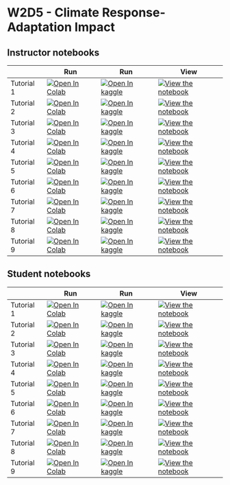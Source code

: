# W2D5 - Climate Response- Adaptation Impact

## Instructor notebooks

|   | Run | Run | View |
| - | --- | --- | ---- |
| Tutorial 1 | [![Open In Colab](https://colab.research.google.com/assets/colab-badge.svg)](https://colab.research.google.com/github/ClimateMatchAcademy/course-content/blob/main/tutorials/W2D5_ClimateResponse-AdaptationImpact/instructor/W2D5_Tutorial1.ipynb) | [![Open In kaggle](https://kaggle.com/static/images/open-in-kaggle.svg)](https://kaggle.com/kernels/welcome?src=https://raw.githubusercontent.com/ClimateMatchAcademy/course-content/main/tutorials/W2D5_ClimateResponse-AdaptationImpact/instructor/W2D5_Tutorial1.ipynb) | [![View the notebook](https://img.shields.io/badge/render-nbviewer-orange.svg)](https://nbviewer.jupyter.org/github/ClimateMatchAcademy/course-content/blob/main/tutorials/W2D5_ClimateResponse-AdaptationImpact/instructor/W2D5_Tutorial1.ipynb?flush_cache=true) |
| Tutorial 2 | [![Open In Colab](https://colab.research.google.com/assets/colab-badge.svg)](https://colab.research.google.com/github/ClimateMatchAcademy/course-content/blob/main/tutorials/W2D5_ClimateResponse-AdaptationImpact/instructor/W2D5_Tutorial2.ipynb) | [![Open In kaggle](https://kaggle.com/static/images/open-in-kaggle.svg)](https://kaggle.com/kernels/welcome?src=https://raw.githubusercontent.com/ClimateMatchAcademy/course-content/main/tutorials/W2D5_ClimateResponse-AdaptationImpact/instructor/W2D5_Tutorial2.ipynb) | [![View the notebook](https://img.shields.io/badge/render-nbviewer-orange.svg)](https://nbviewer.jupyter.org/github/ClimateMatchAcademy/course-content/blob/main/tutorials/W2D5_ClimateResponse-AdaptationImpact/instructor/W2D5_Tutorial2.ipynb?flush_cache=true) |
| Tutorial 3 | [![Open In Colab](https://colab.research.google.com/assets/colab-badge.svg)](https://colab.research.google.com/github/ClimateMatchAcademy/course-content/blob/main/tutorials/W2D5_ClimateResponse-AdaptationImpact/instructor/W2D5_Tutorial3.ipynb) | [![Open In kaggle](https://kaggle.com/static/images/open-in-kaggle.svg)](https://kaggle.com/kernels/welcome?src=https://raw.githubusercontent.com/ClimateMatchAcademy/course-content/main/tutorials/W2D5_ClimateResponse-AdaptationImpact/instructor/W2D5_Tutorial3.ipynb) | [![View the notebook](https://img.shields.io/badge/render-nbviewer-orange.svg)](https://nbviewer.jupyter.org/github/ClimateMatchAcademy/course-content/blob/main/tutorials/W2D5_ClimateResponse-AdaptationImpact/instructor/W2D5_Tutorial3.ipynb?flush_cache=true) |
| Tutorial 4 | [![Open In Colab](https://colab.research.google.com/assets/colab-badge.svg)](https://colab.research.google.com/github/ClimateMatchAcademy/course-content/blob/main/tutorials/W2D5_ClimateResponse-AdaptationImpact/instructor/W2D5_Tutorial4.ipynb) | [![Open In kaggle](https://kaggle.com/static/images/open-in-kaggle.svg)](https://kaggle.com/kernels/welcome?src=https://raw.githubusercontent.com/ClimateMatchAcademy/course-content/main/tutorials/W2D5_ClimateResponse-AdaptationImpact/instructor/W2D5_Tutorial4.ipynb) | [![View the notebook](https://img.shields.io/badge/render-nbviewer-orange.svg)](https://nbviewer.jupyter.org/github/ClimateMatchAcademy/course-content/blob/main/tutorials/W2D5_ClimateResponse-AdaptationImpact/instructor/W2D5_Tutorial4.ipynb?flush_cache=true) |
| Tutorial 5 | [![Open In Colab](https://colab.research.google.com/assets/colab-badge.svg)](https://colab.research.google.com/github/ClimateMatchAcademy/course-content/blob/main/tutorials/W2D5_ClimateResponse-AdaptationImpact/instructor/W2D5_Tutorial5.ipynb) | [![Open In kaggle](https://kaggle.com/static/images/open-in-kaggle.svg)](https://kaggle.com/kernels/welcome?src=https://raw.githubusercontent.com/ClimateMatchAcademy/course-content/main/tutorials/W2D5_ClimateResponse-AdaptationImpact/instructor/W2D5_Tutorial5.ipynb) | [![View the notebook](https://img.shields.io/badge/render-nbviewer-orange.svg)](https://nbviewer.jupyter.org/github/ClimateMatchAcademy/course-content/blob/main/tutorials/W2D5_ClimateResponse-AdaptationImpact/instructor/W2D5_Tutorial5.ipynb?flush_cache=true) |
| Tutorial 6 | [![Open In Colab](https://colab.research.google.com/assets/colab-badge.svg)](https://colab.research.google.com/github/ClimateMatchAcademy/course-content/blob/main/tutorials/W2D5_ClimateResponse-AdaptationImpact/instructor/W2D5_Tutorial6.ipynb) | [![Open In kaggle](https://kaggle.com/static/images/open-in-kaggle.svg)](https://kaggle.com/kernels/welcome?src=https://raw.githubusercontent.com/ClimateMatchAcademy/course-content/main/tutorials/W2D5_ClimateResponse-AdaptationImpact/instructor/W2D5_Tutorial6.ipynb) | [![View the notebook](https://img.shields.io/badge/render-nbviewer-orange.svg)](https://nbviewer.jupyter.org/github/ClimateMatchAcademy/course-content/blob/main/tutorials/W2D5_ClimateResponse-AdaptationImpact/instructor/W2D5_Tutorial6.ipynb?flush_cache=true) |
| Tutorial 7 | [![Open In Colab](https://colab.research.google.com/assets/colab-badge.svg)](https://colab.research.google.com/github/ClimateMatchAcademy/course-content/blob/main/tutorials/W2D5_ClimateResponse-AdaptationImpact/instructor/W2D5_Tutorial7.ipynb) | [![Open In kaggle](https://kaggle.com/static/images/open-in-kaggle.svg)](https://kaggle.com/kernels/welcome?src=https://raw.githubusercontent.com/ClimateMatchAcademy/course-content/main/tutorials/W2D5_ClimateResponse-AdaptationImpact/instructor/W2D5_Tutorial7.ipynb) | [![View the notebook](https://img.shields.io/badge/render-nbviewer-orange.svg)](https://nbviewer.jupyter.org/github/ClimateMatchAcademy/course-content/blob/main/tutorials/W2D5_ClimateResponse-AdaptationImpact/instructor/W2D5_Tutorial7.ipynb?flush_cache=true) |
| Tutorial 8 | [![Open In Colab](https://colab.research.google.com/assets/colab-badge.svg)](https://colab.research.google.com/github/ClimateMatchAcademy/course-content/blob/main/tutorials/W2D5_ClimateResponse-AdaptationImpact/instructor/W2D5_Tutorial8.ipynb) | [![Open In kaggle](https://kaggle.com/static/images/open-in-kaggle.svg)](https://kaggle.com/kernels/welcome?src=https://raw.githubusercontent.com/ClimateMatchAcademy/course-content/main/tutorials/W2D5_ClimateResponse-AdaptationImpact/instructor/W2D5_Tutorial8.ipynb) | [![View the notebook](https://img.shields.io/badge/render-nbviewer-orange.svg)](https://nbviewer.jupyter.org/github/ClimateMatchAcademy/course-content/blob/main/tutorials/W2D5_ClimateResponse-AdaptationImpact/instructor/W2D5_Tutorial8.ipynb?flush_cache=true) |
| Tutorial 9 | [![Open In Colab](https://colab.research.google.com/assets/colab-badge.svg)](https://colab.research.google.com/github/ClimateMatchAcademy/course-content/blob/main/tutorials/W2D5_ClimateResponse-AdaptationImpact/instructor/W2D5_Tutorial9.ipynb) | [![Open In kaggle](https://kaggle.com/static/images/open-in-kaggle.svg)](https://kaggle.com/kernels/welcome?src=https://raw.githubusercontent.com/ClimateMatchAcademy/course-content/main/tutorials/W2D5_ClimateResponse-AdaptationImpact/instructor/W2D5_Tutorial9.ipynb) | [![View the notebook](https://img.shields.io/badge/render-nbviewer-orange.svg)](https://nbviewer.jupyter.org/github/ClimateMatchAcademy/course-content/blob/main/tutorials/W2D5_ClimateResponse-AdaptationImpact/instructor/W2D5_Tutorial9.ipynb?flush_cache=true) |


## Student notebooks

|   | Run | Run | View |
| - | --- | --- | ---- |
| Tutorial 1 | [![Open In Colab](https://colab.research.google.com/assets/colab-badge.svg)](https://colab.research.google.com/github/ClimateMatchAcademy/course-content/blob/main/tutorials/W2D5_ClimateResponse-AdaptationImpact/student/W2D5_Tutorial1.ipynb) | [![Open In kaggle](https://kaggle.com/static/images/open-in-kaggle.svg)](https://kaggle.com/kernels/welcome?src=https://raw.githubusercontent.com/ClimateMatchAcademy/course-content/main/tutorials/W2D5_ClimateResponse-AdaptationImpact/student/W2D5_Tutorial1.ipynb) | [![View the notebook](https://img.shields.io/badge/render-nbviewer-orange.svg)](https://nbviewer.jupyter.org/github/ClimateMatchAcademy/course-content/blob/main/tutorials/W2D5_ClimateResponse-AdaptationImpact/student/W2D5_Tutorial1.ipynb?flush_cache=true) |
| Tutorial 2 | [![Open In Colab](https://colab.research.google.com/assets/colab-badge.svg)](https://colab.research.google.com/github/ClimateMatchAcademy/course-content/blob/main/tutorials/W2D5_ClimateResponse-AdaptationImpact/student/W2D5_Tutorial2.ipynb) | [![Open In kaggle](https://kaggle.com/static/images/open-in-kaggle.svg)](https://kaggle.com/kernels/welcome?src=https://raw.githubusercontent.com/ClimateMatchAcademy/course-content/main/tutorials/W2D5_ClimateResponse-AdaptationImpact/student/W2D5_Tutorial2.ipynb) | [![View the notebook](https://img.shields.io/badge/render-nbviewer-orange.svg)](https://nbviewer.jupyter.org/github/ClimateMatchAcademy/course-content/blob/main/tutorials/W2D5_ClimateResponse-AdaptationImpact/student/W2D5_Tutorial2.ipynb?flush_cache=true) |
| Tutorial 3 | [![Open In Colab](https://colab.research.google.com/assets/colab-badge.svg)](https://colab.research.google.com/github/ClimateMatchAcademy/course-content/blob/main/tutorials/W2D5_ClimateResponse-AdaptationImpact/student/W2D5_Tutorial3.ipynb) | [![Open In kaggle](https://kaggle.com/static/images/open-in-kaggle.svg)](https://kaggle.com/kernels/welcome?src=https://raw.githubusercontent.com/ClimateMatchAcademy/course-content/main/tutorials/W2D5_ClimateResponse-AdaptationImpact/student/W2D5_Tutorial3.ipynb) | [![View the notebook](https://img.shields.io/badge/render-nbviewer-orange.svg)](https://nbviewer.jupyter.org/github/ClimateMatchAcademy/course-content/blob/main/tutorials/W2D5_ClimateResponse-AdaptationImpact/student/W2D5_Tutorial3.ipynb?flush_cache=true) |
| Tutorial 4 | [![Open In Colab](https://colab.research.google.com/assets/colab-badge.svg)](https://colab.research.google.com/github/ClimateMatchAcademy/course-content/blob/main/tutorials/W2D5_ClimateResponse-AdaptationImpact/student/W2D5_Tutorial4.ipynb) | [![Open In kaggle](https://kaggle.com/static/images/open-in-kaggle.svg)](https://kaggle.com/kernels/welcome?src=https://raw.githubusercontent.com/ClimateMatchAcademy/course-content/main/tutorials/W2D5_ClimateResponse-AdaptationImpact/student/W2D5_Tutorial4.ipynb) | [![View the notebook](https://img.shields.io/badge/render-nbviewer-orange.svg)](https://nbviewer.jupyter.org/github/ClimateMatchAcademy/course-content/blob/main/tutorials/W2D5_ClimateResponse-AdaptationImpact/student/W2D5_Tutorial4.ipynb?flush_cache=true) |
| Tutorial 5 | [![Open In Colab](https://colab.research.google.com/assets/colab-badge.svg)](https://colab.research.google.com/github/ClimateMatchAcademy/course-content/blob/main/tutorials/W2D5_ClimateResponse-AdaptationImpact/student/W2D5_Tutorial5.ipynb) | [![Open In kaggle](https://kaggle.com/static/images/open-in-kaggle.svg)](https://kaggle.com/kernels/welcome?src=https://raw.githubusercontent.com/ClimateMatchAcademy/course-content/main/tutorials/W2D5_ClimateResponse-AdaptationImpact/student/W2D5_Tutorial5.ipynb) | [![View the notebook](https://img.shields.io/badge/render-nbviewer-orange.svg)](https://nbviewer.jupyter.org/github/ClimateMatchAcademy/course-content/blob/main/tutorials/W2D5_ClimateResponse-AdaptationImpact/student/W2D5_Tutorial5.ipynb?flush_cache=true) |
| Tutorial 6 | [![Open In Colab](https://colab.research.google.com/assets/colab-badge.svg)](https://colab.research.google.com/github/ClimateMatchAcademy/course-content/blob/main/tutorials/W2D5_ClimateResponse-AdaptationImpact/student/W2D5_Tutorial6.ipynb) | [![Open In kaggle](https://kaggle.com/static/images/open-in-kaggle.svg)](https://kaggle.com/kernels/welcome?src=https://raw.githubusercontent.com/ClimateMatchAcademy/course-content/main/tutorials/W2D5_ClimateResponse-AdaptationImpact/student/W2D5_Tutorial6.ipynb) | [![View the notebook](https://img.shields.io/badge/render-nbviewer-orange.svg)](https://nbviewer.jupyter.org/github/ClimateMatchAcademy/course-content/blob/main/tutorials/W2D5_ClimateResponse-AdaptationImpact/student/W2D5_Tutorial6.ipynb?flush_cache=true) |
| Tutorial 7 | [![Open In Colab](https://colab.research.google.com/assets/colab-badge.svg)](https://colab.research.google.com/github/ClimateMatchAcademy/course-content/blob/main/tutorials/W2D5_ClimateResponse-AdaptationImpact/student/W2D5_Tutorial7.ipynb) | [![Open In kaggle](https://kaggle.com/static/images/open-in-kaggle.svg)](https://kaggle.com/kernels/welcome?src=https://raw.githubusercontent.com/ClimateMatchAcademy/course-content/main/tutorials/W2D5_ClimateResponse-AdaptationImpact/student/W2D5_Tutorial7.ipynb) | [![View the notebook](https://img.shields.io/badge/render-nbviewer-orange.svg)](https://nbviewer.jupyter.org/github/ClimateMatchAcademy/course-content/blob/main/tutorials/W2D5_ClimateResponse-AdaptationImpact/student/W2D5_Tutorial7.ipynb?flush_cache=true) |
| Tutorial 8 | [![Open In Colab](https://colab.research.google.com/assets/colab-badge.svg)](https://colab.research.google.com/github/ClimateMatchAcademy/course-content/blob/main/tutorials/W2D5_ClimateResponse-AdaptationImpact/student/W2D5_Tutorial8.ipynb) | [![Open In kaggle](https://kaggle.com/static/images/open-in-kaggle.svg)](https://kaggle.com/kernels/welcome?src=https://raw.githubusercontent.com/ClimateMatchAcademy/course-content/main/tutorials/W2D5_ClimateResponse-AdaptationImpact/student/W2D5_Tutorial8.ipynb) | [![View the notebook](https://img.shields.io/badge/render-nbviewer-orange.svg)](https://nbviewer.jupyter.org/github/ClimateMatchAcademy/course-content/blob/main/tutorials/W2D5_ClimateResponse-AdaptationImpact/student/W2D5_Tutorial8.ipynb?flush_cache=true) |
| Tutorial 9 | [![Open In Colab](https://colab.research.google.com/assets/colab-badge.svg)](https://colab.research.google.com/github/ClimateMatchAcademy/course-content/blob/main/tutorials/W2D5_ClimateResponse-AdaptationImpact/student/W2D5_Tutorial9.ipynb) | [![Open In kaggle](https://kaggle.com/static/images/open-in-kaggle.svg)](https://kaggle.com/kernels/welcome?src=https://raw.githubusercontent.com/ClimateMatchAcademy/course-content/main/tutorials/W2D5_ClimateResponse-AdaptationImpact/student/W2D5_Tutorial9.ipynb) | [![View the notebook](https://img.shields.io/badge/render-nbviewer-orange.svg)](https://nbviewer.jupyter.org/github/ClimateMatchAcademy/course-content/blob/main/tutorials/W2D5_ClimateResponse-AdaptationImpact/student/W2D5_Tutorial9.ipynb?flush_cache=true) |

